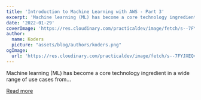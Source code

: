 ```yaml
---
title: 'Introduction to Machine Learning with AWS - Part 3'
excerpt: 'Machine learning (ML) has become a core technology ingredient in a wide range of use cases from...'
date: '2022-01-29'
coverImage: 'https://res.cloudinary.com/practicaldev/image/fetch/s--7FYJXEQv--/c_imagga_scale,f_auto,fl_progressive,h_420,q_auto,w_1000/https://dev-to-uploads.s3.amazonaws.com/uploads/articles/0tl7jycrhcqoqf8nyu1f.png'
author:
  name: Koders
  picture: "assets/blog/authors/koders.png"
ogImage:
  url: 'https://res.cloudinary.com/practicaldev/image/fetch/s--7FYJXEQv--/c_imagga_scale,f_auto,fl_progressive,h_420,q_auto,w_1000/https://dev-to-uploads.s3.amazonaws.com/uploads/articles/0tl7jycrhcqoqf8nyu1f.png'
---
```


Machine learning (ML) has become a core technology ingredient in a wide range of use cases from...

[Read more](https://dev.to/aws-builders/introduction-to-machine-learning-with-aws-part-3-3nnn)
